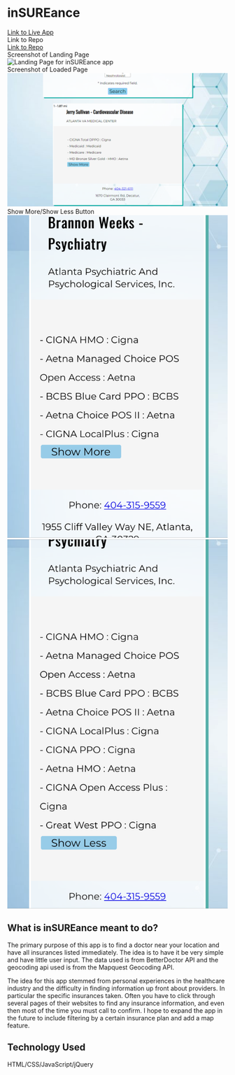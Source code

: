 # **inSUREance**
[Link to Live App](https://juliawithers.github.io/insurance-app/)\
Link to Repo\
[Link to Repo](https://github.com/juliawithers/insurance-app)\
Screenshot of Landing Page\
![Landing Page for inSUREance app](LandingPage.PNG])\
Screenshot of Loaded Page\
![Results Loaded](ResultsLoaded.PNG)\
Show More/Show Less Button\
![Show More Example](ShowMore.PNG)      ![Show Less Example](ShowLess.PNG)
## **What is inSUREance meant to do?**
The primary purpose of this app is to find a doctor near your location and have all insurances listed immediately. The idea is to have it be very simple and have little user input. The data used is from BetterDoctor API and the geocoding api used is from the Mapquest Geocoding API.

The idea for this app stemmed from personal experiences in the healthcare industry and the difficulty in finding information up front about providers. In particular the specific insurances taken. Often you have to click through several pages of their websites to find any insurance information, and even then most of the time you must call to confirm. I hope to expand the app in the future to include filtering by a certain insurance plan and add a map feature. 

## **Technology Used**
HTML/CSS/JavaScript/jQuery